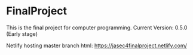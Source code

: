 # FinalProject
This is the final project for computer programming.
Current Version: 0.5.0 (Early stage)

Netlify hosting master branch html: https://jasec4finalproject.netlify.com/
